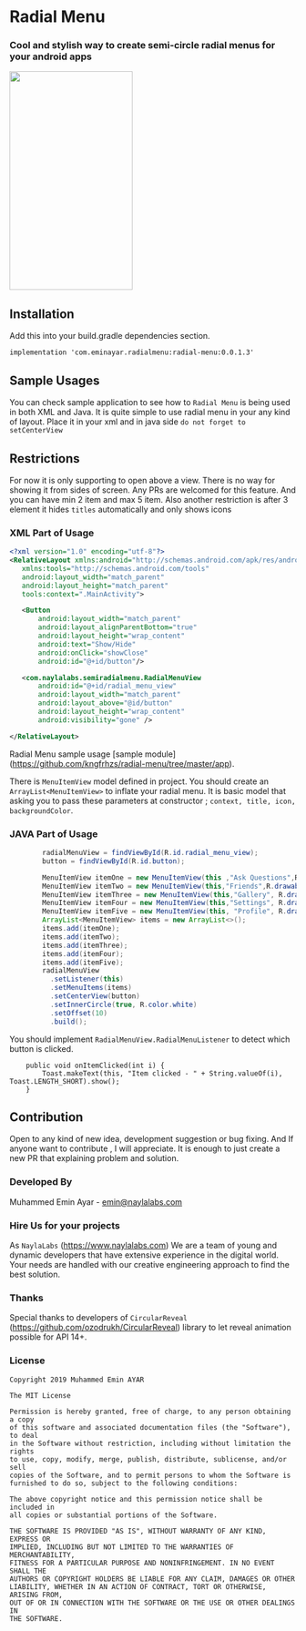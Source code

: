 # Radial Menu

### Cool and stylish way to create semi-circle radial menus for your android apps

<img src="https://i.imgur.com/u8xHi7q.gif" data-canonical-src="https://i.imgur.com/u8xHi7q.gif" width="216" height="384" />

## Installation
Add this into your build.gradle dependencies section.
```
implementation 'com.eminayar.radialmenu:radial-menu:0.0.1.3'
```

## Sample Usages

You can check sample application to see how to `Radial Menu` is being used in both XML and Java. It is 
quite simple to use radial menu in your any kind of layout. Place it in your xml and in java side `do not forget to setCenterView`

## Restrictions

For now it is only supporting to open above a view. There is no way for showing it from sides of screen. Any PRs are welcomed for this feature. And you can have min 2 item and max 5 item. Also another restriction is after 3 element it hides `titles` automatically and only shows icons

### XML Part of Usage
 
 ````xml
<?xml version="1.0" encoding="utf-8"?>
<RelativeLayout xmlns:android="http://schemas.android.com/apk/res/android"
    xmlns:tools="http://schemas.android.com/tools"
    android:layout_width="match_parent"
    android:layout_height="match_parent"
    tools:context=".MainActivity">

    <Button
        android:layout_width="match_parent"
        android:layout_alignParentBottom="true"
        android:layout_height="wrap_content"
        android:text="Show/Hide"
        android:onClick="showClose"
        android:id="@+id/button"/>

    <com.naylalabs.semiradialmenu.RadialMenuView
        android:id="@+id/radial_menu_view"
        android:layout_width="match_parent"
        android:layout_above="@id/button"
        android:layout_height="wrap_content"
        android:visibility="gone" />

</RelativeLayout>
 ````
Radial Menu sample usage [sample module] (https://github.com/kngfrhzs/radial-menu/tree/master/app).

There is ```MenuItemView``` model defined in project. You should create an `ArrayList<MenuItemView>` to 
inflate your radial menu. It is basic model that asking you to pass these parameters at constructor ; `context, title, icon, backgroundColor`. 

### JAVA Part of Usage

````java
        radialMenuView = findViewById(R.id.radial_menu_view);
        button = findViewById(R.id.button);

        MenuItemView itemOne = new MenuItemView(this ,"Ask Questions",R.drawable.ic_profile_white, R.color.orange);
        MenuItemView itemTwo = new MenuItemView(this,"Friends",R.drawable.ic_babies_calendar, R.color.green);
        MenuItemView itemThree = new MenuItemView(this,"Gallery", R.drawable.ic_drawer_settings, R.color.vividPurple);
        MenuItemView itemFour = new MenuItemView(this,"Settings", R.drawable.ic_blog_white, R.color.darkRed);
        MenuItemView itemFive = new MenuItemView(this, "Profile", R.drawable.ic_profile_white, R.color.darkGreen2);
        ArrayList<MenuItemView> items = new ArrayList<>();
        items.add(itemOne);
        items.add(itemTwo);
        items.add(itemThree);
        items.add(itemFour);
        items.add(itemFive);
        radialMenuView
          .setListener(this)
          .setMenuItems(items)
          .setCenterView(button)
          .setInnerCircle(true, R.color.white)
          .setOffset(10)
          .build();
```` 

You should implement `RadialMenuView.RadialMenuListener` to detect which button is clicked.

```` @Override
    public void onItemClicked(int i) {
        Toast.makeText(this, "Item clicked - " + String.valueOf(i), Toast.LENGTH_SHORT).show();
    }
````

## Contribution

Open to any kind of new idea, development suggestion or bug fixing. And If anyone want to contribute , I will appreciate. It is enough to just create a new PR that explaining problem and solution.

### Developed By

Muhammed Emin Ayar - emin@naylalabs.com

### Hire Us for your projects

As `NaylaLabs` (https://www.naylalabs.com) We are a team of young and dynamic developers that have extensive experience in the digital world. Your needs are handled with our creative engineering approach to find the best solution.

### Thanks

Special thanks to developers of `CircularReveal` (https://github.com/ozodrukh/CircularReveal) library to let reveal animation possible for API 14+.

### License

```
Copyright 2019 Muhammed Emin AYAR

The MIT License

Permission is hereby granted, free of charge, to any person obtaining a copy
of this software and associated documentation files (the "Software"), to deal
in the Software without restriction, including without limitation the rights
to use, copy, modify, merge, publish, distribute, sublicense, and/or sell
copies of the Software, and to permit persons to whom the Software is
furnished to do so, subject to the following conditions:

The above copyright notice and this permission notice shall be included in
all copies or substantial portions of the Software.

THE SOFTWARE IS PROVIDED "AS IS", WITHOUT WARRANTY OF ANY KIND, EXPRESS OR
IMPLIED, INCLUDING BUT NOT LIMITED TO THE WARRANTIES OF MERCHANTABILITY,
FITNESS FOR A PARTICULAR PURPOSE AND NONINFRINGEMENT. IN NO EVENT SHALL THE
AUTHORS OR COPYRIGHT HOLDERS BE LIABLE FOR ANY CLAIM, DAMAGES OR OTHER
LIABILITY, WHETHER IN AN ACTION OF CONTRACT, TORT OR OTHERWISE, ARISING FROM,
OUT OF OR IN CONNECTION WITH THE SOFTWARE OR THE USE OR OTHER DEALINGS IN
THE SOFTWARE.
```
